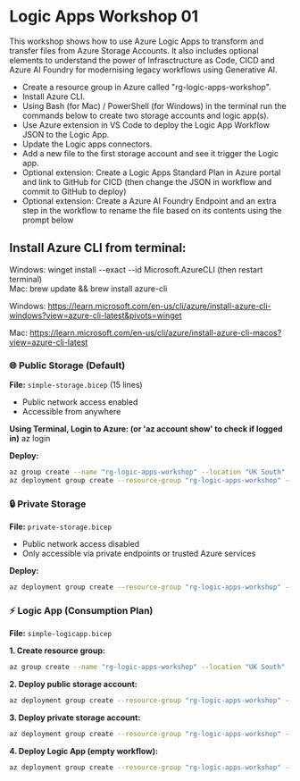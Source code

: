 # Logic Apps Workshop 01

This workshop shows how to use Azure Logic Apps to transform and transfer files from Azure Storage Accounts. It also includes optional elements to understand the power of Infrasctructure as Code, CICD and Azure AI Foundry for modernising legacy workflows using Generative AI.

- Create a resource group in Azure called "rg-logic-apps-workshop". 
- Install Azure CLI. 
- Using Bash (for Mac) / PowerShell (for Windows) in the terminal run the commands below to create two storage accounts and logic app(s). 
- Use Azure extension in VS Code to deploy the Logic App Workflow JSON to the Logic App. 
- Update the Logic apps connectors. 
- Add a new file to the first storage account and see it trigger the Logic app. 
- Optional extension: Create a Logic Apps Standard Plan in Azure portal and link to GitHub for CICD (then change the JSON in workflow and commit to GitHub to deploy)
- Optional extension: Create a Azure AI Foundry Endpoint and an extra step in the workflow to rename the file based on its contents using the prompt below

## Install Azure CLI from terminal:  
Windows: winget install --exact --id Microsoft.AzureCLI (then restart terminal)  
Mac: brew update && brew install azure-cli

Windows:
https://learn.microsoft.com/en-us/cli/azure/install-azure-cli-windows?view=azure-cli-latest&pivots=winget

Mac:
https://learn.microsoft.com/en-us/cli/azure/install-azure-cli-macos?view=azure-cli-latest

### 🌐 Public Storage (Default)
**File:** `simple-storage.bicep` (15 lines)
- Public network access enabled
- Accessible from anywhere

**Using Terminal, Login to Azure: (or 'az account show' to check if logged in)**
az login

**Deploy:**
```bash
az group create --name "rg-logic-apps-workshop" --location "UK South"
az deployment group create --resource-group "rg-logic-apps-workshop" --template-file "simple-storage.bicep"
```

### 🔒 Private Storage 
**File:** `private-storage.bicep` 
- Public network access disabled
- Only accessible via private endpoints or trusted Azure services

**Deploy:**
```bash
az deployment group create --resource-group "rg-logic-apps-workshop" --template-file "private-storage.bicep"
```

### ⚡ Logic App (Consumption Plan)
**File:** `simple-logicapp.bicep` 

**1. Create resource group:**
```bash
az group create --name "rg-logic-apps-workshop" --location "UK South"
```

**2. Deploy public storage account:**
```bash
az deployment group create --resource-group "rg-logic-apps-workshop" --template-file "simple-storage.bicep" --name "simple-storage"
```

**3. Deploy private storage account:**
```bash
az deployment group create --resource-group "rg-logic-apps-workshop" --template-file "private-storage.bicep" --name "private-storage"
```

**4. Deploy Logic App (empty workflow):**
```bash
az deployment group create --resource-group "rg-logic-apps-workshop" --template-file "simple-logicapp.bicep" --parameters logicAppName="mylogicapp01"
```
